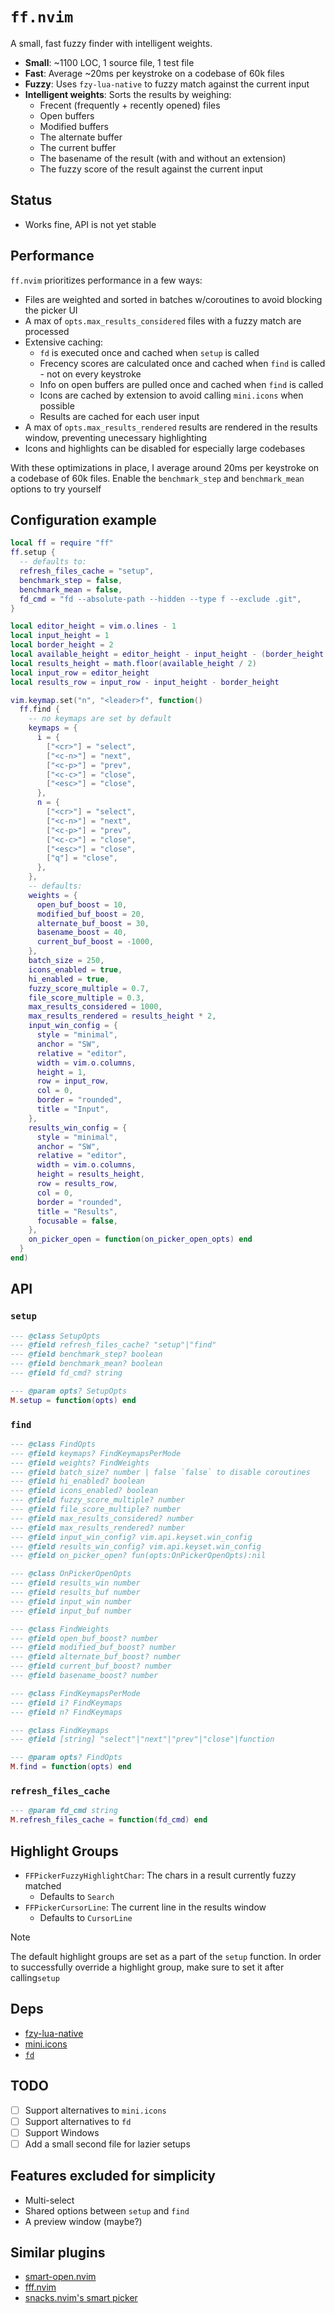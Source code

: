 # `ff.nvim`

A small, fast fuzzy finder with intelligent weights.

- **Small**: ~1100 LOC, 1 source file, 1 test file
- **Fast**: Average ~20ms per keystroke on a codebase of 60k files
- **Fuzzy**: Uses `fzy-lua-native` to fuzzy match against the current input
- **Intelligent weights**: Sorts the results by weighing:
    - Frecent (frequently + recently opened) files
    - Open buffers
    - Modified buffers
    - The alternate buffer
    - The current buffer
    - The basename of the result (with and without an extension)
    - The fuzzy score of the result against the current input

## Status
- Works fine, API is not yet stable

## Performance
`ff.nvim` prioritizes performance in a few ways:

- Files are weighted and sorted in batches w/coroutines to avoid blocking the picker UI
- A max of `opts.max_results_considered` files with a fuzzy match are processed
- Extensive caching:
    - `fd` is executed once and cached when `setup` is called
    - Frecency scores are calculated once and cached when `find` is called - not on every keystroke
    - Info on open buffers are pulled once and cached when `find` is called
    - Icons are cached by extension to avoid calling `mini.icons` when possible
    - Results are cached for each user input
- A max of `opts.max_results_rendered` results are rendered in the results window, preventing unecessary highlighting
- Icons and highlights can be disabled for especially large codebases

With these optimizations in place, I average around 20ms per keystroke on a codebase of 60k files. Enable the `benchmark_step` and `benchmark_mean` options to try yourself

## Configuration example
```lua
local ff = require "ff"
ff.setup {
  -- defaults to:
  refresh_files_cache = "setup",
  benchmark_step = false,
  benchmark_mean = false,
  fd_cmd = "fd --absolute-path --hidden --type f --exclude .git",
}

local editor_height = vim.o.lines - 1
local input_height = 1
local border_height = 2
local available_height = editor_height - input_height - (border_height * 3)
local results_height = math.floor(available_height / 2)
local input_row = editor_height
local results_row = input_row - input_height - border_height

vim.keymap.set("n", "<leader>f", function()
  ff.find {
    -- no keymaps are set by default
    keymaps = {
      i = {
        ["<cr>"] = "select",
        ["<c-n>"] = "next",
        ["<c-p>"] = "prev",
        ["<c-c>"] = "close",
        ["<esc>"] = "close",
      },
      n = {
        ["<cr>"] = "select",
        ["<c-n>"] = "next",
        ["<c-p>"] = "prev",
        ["<c-c>"] = "close",
        ["<esc>"] = "close",
        ["q"] = "close",
      },
    },
    -- defaults:
    weights = {
      open_buf_boost = 10,
      modified_buf_boost = 20,
      alternate_buf_boost = 30,
      basename_boost = 40,
      current_buf_boost = -1000,
    },
    batch_size = 250,
    icons_enabled = true,
    hi_enabled = true,
    fuzzy_score_multiple = 0.7,
    file_score_multiple = 0.3,
    max_results_considered = 1000,
    max_results_rendered = results_height * 2,
    input_win_config = {
      style = "minimal",
      anchor = "SW",
      relative = "editor",
      width = vim.o.columns,
      height = 1,
      row = input_row,
      col = 0,
      border = "rounded",
      title = "Input",
    },
    results_win_config = {
      style = "minimal",
      anchor = "SW",
      relative = "editor",
      width = vim.o.columns,
      height = results_height,
      row = results_row,
      col = 0,
      border = "rounded",
      title = "Results",
      focusable = false,
    },
    on_picker_open = function(on_picker_open_opts) end
  }
end)
```

## API

### `setup`
```lua 
--- @class SetupOpts
--- @field refresh_files_cache? "setup"|"find"
--- @field benchmark_step? boolean
--- @field benchmark_mean? boolean
--- @field fd_cmd? string

--- @param opts? SetupOpts
M.setup = function(opts) end
```

### `find`
```lua 
--- @class FindOpts
--- @field keymaps? FindKeymapsPerMode
--- @field weights? FindWeights
--- @field batch_size? number | false `false` to disable coroutines
--- @field hi_enabled? boolean
--- @field icons_enabled? boolean
--- @field fuzzy_score_multiple? number
--- @field file_score_multiple? number
--- @field max_results_considered? number
--- @field max_results_rendered? number
--- @field input_win_config? vim.api.keyset.win_config
--- @field results_win_config? vim.api.keyset.win_config
--- @field on_picker_open? fun(opts:OnPickerOpenOpts):nil

--- @class OnPickerOpenOpts
--- @field results_win number
--- @field results_buf number
--- @field input_win number
--- @field input_buf number

--- @class FindWeights
--- @field open_buf_boost? number
--- @field modified_buf_boost? number
--- @field alternate_buf_boost? number
--- @field current_buf_boost? number
--- @field basename_boost? number

--- @class FindKeymapsPerMode
--- @field i? FindKeymaps
--- @field n? FindKeymaps

--- @class FindKeymaps
--- @field [string] "select"|"next"|"prev"|"close"|function

--- @param opts? FindOpts
M.find = function(opts) end
```

### `refresh_files_cache`
```lua
--- @param fd_cmd string
M.refresh_files_cache = function(fd_cmd) end
```

## Highlight Groups
- `FFPickerFuzzyHighlightChar`: The chars in a result currently fuzzy matched
  - Defaults to `Search`
- `FFPickerCursorLine`: The current line in the results window
  - Defaults to `CursorLine`

> [!NOTE]
> The default highlight groups are set as a part of the `setup` function. In order to successfully override a highlight group, make sure to set it
after calling`setup`

## Deps
- [fzy-lua-native](https://github.com/romgrk/fzy-lua-native)
- [mini.icons](https://github.com/echasnovski/mini.icons)
- [`fd`](https://github.com/sharkdp/fd)

## TODO
- [ ] Support alternatives to `mini.icons`
- [ ] Support alternatives to `fd`
- [ ] Support Windows
- [ ] Add a small second file for lazier setups

## Features excluded for simplicity
- Multi-select
- Shared options between `setup` and `find`
- A preview window (maybe?)

## Similar plugins
- [smart-open.nvim](https://github.com/danielfalk/smart-open.nvim)
- [fff.nvim](https://github.com/dmtrKovalenko/fff.nvim)
- [snacks.nvim's smart picker](https://github.com/folke/snacks.nvim/blob/main/docs/picker.md#smart)
